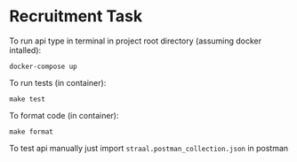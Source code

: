 # Recruitment Task

To run api type in terminal in project root directory (assuming docker intalled):
```
docker-compose up
```

To run tests (in container):
```
make test
```

To format code (in container):
```
make format
```

To test api manually just import `straal.postman_collection.json` in postman